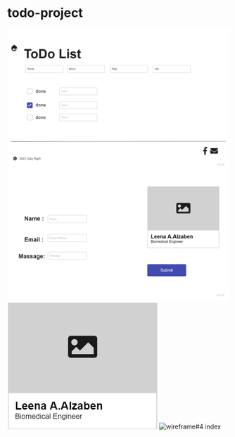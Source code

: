 # todo-project
![wireframe#1 index](Wireframe.jpg)
![wireframe#2 index](Info.jpg)
![wireframe#3 index](LZB.png)
![wireframe#4 index](LoGo1.png)
